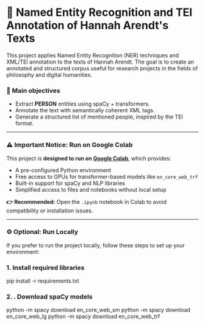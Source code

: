 # 📘 Named Entity Recognition and TEI Annotation of Hannah Arendt's Texts
This project applies Named Entity Recognition (NER) techniques and XML/TEI annotation to the texts of Hannah Arendt. The goal is to create an annotated and structured corpus useful for research projects in the fields of philosophy and digital humanities.

### 📌 Main objectives
- Extract **PERSON** entities using spaCy + transformers.
- Annotate the text with semantically coherent XML tags.
- Generate a structured list of mentioned people, inspired by the TEI format.

---

### ⚠️ Important Notice: Run on Google Colab

This project is **designed to run on [Google Colab](https://colab.research.google.com/)**, which provides:

- A pre-configured Python environment
- Free access to GPUs for transformer-based models like `en_core_web_trf`
- Built-in support for spaCy and NLP libraries
- Simplified access to files and notebooks without local setup

**👉 Recommended:** Open the `.ipynb` notebook in Colab to avoid compatibility or installation issues.

---

### ⚙️ Optional: Run Locally

If you prefer to run the project locally, follow these steps to set up your environment:

### 1. Install required libraries

pip install -r requirements.txt

### 2. . Download spaCy models
python -m spacy download en_core_web_sm
python -m spacy download en_core_web_lg
python -m spacy download en_core_web_trf
